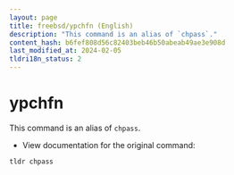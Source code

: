 ```yaml
---
layout: page
title: freebsd/ypchfn (English)
description: "This command is an alias of `chpass`."
content_hash: b6fef808d56c82403beb46b50abeab49ae3e908d
last_modified_at: 2024-02-05
tldri18n_status: 2
---
```

# ypchfn

This command is an alias of `chpass`.

- View documentation for the original command:

`tldr chpass`
